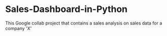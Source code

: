 # Sales-Dashboard-in-Python
This Google collab project that contains a sales analysis on sales data for a company 'X'
